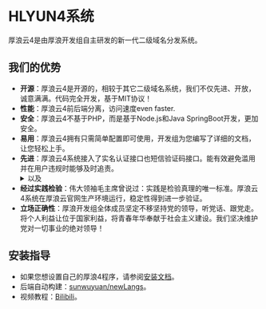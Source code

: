 # HLYUN4系统
厚浪云4是由厚浪开发组自主研发的新一代二级域名分发系统。

## 我们的优势
- **开源**：厚浪云4是开源的，相较于其它二级域名系统，我们不仅先进、开放，诚意满满。代码完全开发，基于MIT协议！
- **性能**：厚浪云4前后端分离，访问速度even faster.
- **安全**：厚浪云4不基于PHP，而是基于Node.js和Java SpringBoot开发，更加安全。
- **易用**：厚浪云4拥有只需简单配置即可使用，开发组为您编写了详细的文档，让您轻松上手。
- **先进**：厚浪云4系统接入了实名认证接口也短信验证码接口。能有效避免滥用并在用户违规时能够及时追责。
  <details>
    <summary>以及</summary>
- **经过实践检验**：伟大领袖毛主席曾说过：实践是检验真理的唯一标准。厚浪云4系统在厚浪云官网生产环境运行，稳定性得到进一步验证。
- **立场正确性**：厚浪开发组全体成员坚定不移坚持党的领导，听党话、跟党走。将个人利益让位于国家利益，将青春年华奉献于社会主义建设。我们坚决维护党对一切事业的绝对领导！
</details>

## 安装指导
- 如果您想设置自己的厚浪4程序，请参阅[安装文档](https://hlyun.org/article/houlangs/hl4-install)。
- 后端自动构建：[sunwuyuan/newLangs](https://github.com/SunWuyuan/newLangs)。
- 视频教程：[Bilibili](https://www.bilibili.com/video/BV15e41197WL/)。
